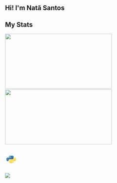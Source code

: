 ## Hi! I'm Natã Santos

## My Stats
<p>
<a href="https://github.com/AVS1508">
  <img height="180em" width = "350em" src="https://github-readme-stats.vercel.app/api?username=natansantoz&show_icons=true&theme=radical" />
  <img height="180em" width = "350em" src="https://github-readme-stats-eight-theta.vercel.app/api/top-langs/?username=natansantoz&theme=radical&layout=compact" />
</a>
</p>
  
<div style="display: inline_block"><br>
  <img align="center" alt="Python" height="30" width="40" src="https://raw.githubusercontent.com/devicons/devicon/master/icons/python/python-original.svg">
</div>
  
##

<div> 
  <a href="https://www.linkedin.com/in/natan-teixeira-santos-de-oliveira/" target="_blank"><img src="https://img.shields.io/badge/-LinkedIn-%230077B5?style=for-the-badge&logo=linkedin&logoColor=white" target="_blank"></a> 
</div>
  
